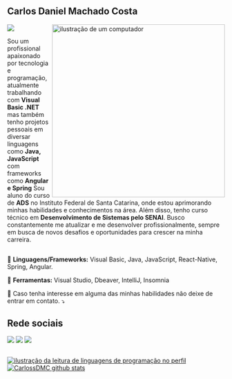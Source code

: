 ## Carlos Daniel Machado Costa
![](https://komarev.com/ghpvc/?username=CarlossDMC&color=006bed)
<img src="https://raw.githubusercontent.com/MicaelliMedeiros/micaellimedeiros/master/image/computer-illustration.png" alt="ilustração de um computador" min-width="400px" max-width="400px" width="400px" align="right">
<p align="left"> 
   Sou um profissional apaixonado por tecnologia e programação, atualmente trabalhando com <Strong>Visual Basic .NET</Strong> mas também tenho projetos pessoais em diversar linguagens como <Strong>Java, JavaScript</Strong> com frameworks como <Strong>Angular e Spring</Strong>
 Sou aluno do curso de <Strong>ADS</Strong> no Instituto Federal de Santa Catarina, onde estou aprimorando minhas habilidades e conhecimentos na área. Além disso, tenho curso técnico em <Strong>Desenvolvimento de Sistemas pelo SENAI</Strong>.
 Busco constantemente me atualizar e me desenvolver profissionalmente, sempre em busca de novos desafios e oportunidades para crescer na minha carreira.<br>

</p>

##

<p align="left">
  🦄 <Strong>Linguagens/Frameworks:</Strong> Visual Basic, Java, JavaScript, React-Native, Spring, Angular.
</p>

<p align="left">
  💼 <Strong>Ferramentas:</Strong> Visual Studio, Dbeaver, IntelliJ, Insomnia
</p>

<p align="left">
  💌 Caso tenha interesse em alguma das minhas habilidades não deixe de entrar em contato. ⤵️
</p>





## Rede sociais

  <a href="https://www.instagram.com/carlosdmcs/" target="_blank"><img src="https://img.shields.io/badge/-Instagram-%23E4405F?style=for-the-badge&logo=instagram&logoColor=white" target="_blank"></a>
  <a href = "carlosdaniel.mc@hotmail.com"><img src="https://img.shields.io/badge/-Gmail-%23333?style=for-the-badge&logo=gmail&logoColor=white" target="_blank"></a>
  <a href="https://www.linkedin.com/in/CarlosDMC/" target="_blank"><img src="https://img.shields.io/badge/-LinkedIn-%230077B5?style=for-the-badge&logo=linkedin&logoColor=white" target="_blank"></a> 

##

<a href="https://github.com/Gurupreet" title="ilustração do mapeamento de linguagens">
  <img align="center" src="https://github-readme-stats.vercel.app/api/top-langs/?username=CarlossDMC&theme=dracula&hide_langs_below=1" alt="ilustração da leitura de linguagens de programação no perfil"/>
</a>

<a href="https://github.com/Gurupreet" title="ilustração do mapeamento do perfil">
 <img align="center" src="https://github-readme-stats.vercel.app/api?username=CarlossDMC&show_icons=true&theme=dracula&line_height=27" alt="CarlossDMC github stats"/>
</a>
